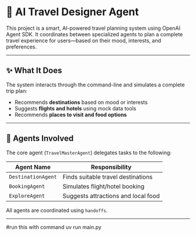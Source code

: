 # 🧭 AI Travel Designer Agent

This project is a smart, AI-powered travel planning system using OpenAI Agent SDK. It coordinates between specialized
agents to plan a complete travel experience for users—based on their mood, interests, and preferences.

---

## ✨ What It Does

The system interacts through the command-line and simulates a complete trip plan:

- Recommends **destinations** based on mood or interests  
- Suggests **flights and hotels** using mock data tools  
- Recommends **places to visit and food options**

---

## 🧠 Agents Involved

The core agent (`TravelMasterAgent`) delegates tasks to the following:

| Agent Name        | Responsibility                      |
|------------------|--------------------------------------|
| `DestinationAgent` | Finds suitable travel destinations   |
| `BookingAgent`     | Simulates flight/hotel booking       |
| `ExploreAgent`     | Suggests attractions and local food  |

All agents are coordinated using `handoffs`.

---

#run this with command 
uv run main.py
